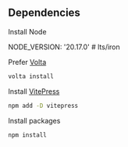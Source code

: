 ## Dependencies

Install Node

NODE_VERSION: '20.17.0' # lts/iron

Prefer [Volta](https://volta.sh/)

```sh
volta install
```

Install [VitePress](https://vitepress.dev/guide/getting-started)

```sh
npm add -D vitepress
```

Install packages

```sh
npm install
```

